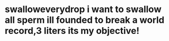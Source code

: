 # swalloweverydrop i want to swallow all sperm ill founded to break a world record,3 liters its my objective!
